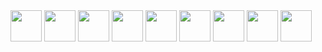 <img src="https://cdn.jsdelivr.net/gh/devicons/devicon@latest/icons/python/python-original.svg" width="50"/> 
<img src="https://cdn.jsdelivr.net/gh/devicons/devicon@latest/icons/java/java-original.svg" width="50"/> 
<img src="https://cdn.jsdelivr.net/gh/devicons/devicon@latest/icons/flutter/flutter-original.svg" width="50"/> 
<img src="https://cdn.jsdelivr.net/gh/devicons/devicon@latest/icons/sqlite/sqlite-original.svg" width="50"/> 
<img src="https://cdn.jsdelivr.net/gh/devicons/devicon@latest/icons/matlab/matlab-original.svg" width="50"/> 
<img src="https://cdn.jsdelivr.net/gh/devicons/devicon@latest/icons/linux/linux-original.svg" width="50"/> 
<img src="https://skillicons.dev/icons?i=dotnet" width="50"/> 
<img src="https://cdn.jsdelivr.net/gh/devicons/devicon@latest/icons/microsoftsqlserver/microsoftsqlserver-original.svg" width="50"/> 
<img src="https://cdn.jsdelivr.net/gh/devicons/devicon@latest/icons/cplusplus/cplusplus-original.svg" width="50"/>
